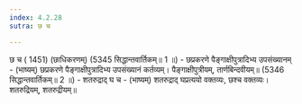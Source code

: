 ```yaml
---
index: 4.2.28
sutra: छ च

---
```

 छ च ( 1451) (छाधिकरणम्) (5345 सिद्धान्तवार्तिकम्॥ 1 ॥) - छप्रकरणे पैङ्गाक्षीपुत्रादिभ्य उपसंख्यानम् - (भाष्यम्) छप्रकरणे पैङ्गाक्षीपुत्रादिभ्य उपसंख्यानं कर्तव्यम्। पैङ्गाक्षीपुत्रीयम्, तार्णबिन्दवीयम्॥ (5346 सिद्धान्तवार्तिकम्॥ 2 ॥) - शतरुद्राद् घ च - (भाष्यम्) शतरुद्राद् घप्रत्ययो वक्तव्यः, छश्च वक्तव्यः। शतरुद्रियम्, शतरुद्रीयम्॥ 